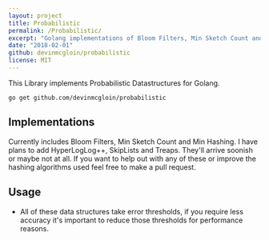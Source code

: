 ```yaml
---
layout: project
title: Probabilistic
permalink: /Probabilistic/
excerpt: "Golang implementations of Bloom Filters, Min Sketch Count and Min Hashing."
date: "2018-02-01"
github: devinmcgloin/probabilistic
license: MIT
---
```


This Library implements Probabilistic Datastructures for Golang.

```
go get github.com/devinmcgloin/probabilistic
```

## Implementations

Currently includes Bloom Filters, Min Sketch Count and Min Hashing. I have plans
to add HyperLogLog++, SkipLists and Treaps. They'll arrive soonish or maybe not
at all. If you want to help out with any of these or improve the hashing
algorithms used feel free to make a pull request.

## Usage

* All of these data structures take error thresholds, if you require less
    accuracy it's important to reduce those thresholds for performance reasons.

